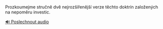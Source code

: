 
Prozkoumejme stručně dvě nejrozšířenější verze těchto doktrín založených na nepoměru investic.

[🔊 Poslechnout audio](/data/7-paragraphs/audio/chapter_104/para_011-Prozkoumejme-strun-dv-nejrozenj-verze-tc.mp3)
